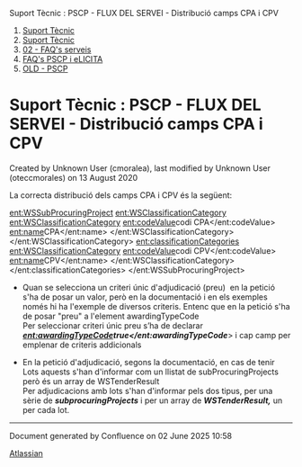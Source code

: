 Suport Tècnic : PSCP - FLUX DEL SERVEI - Distribució camps CPA i CPV  

1.  [Suport Tècnic](index.md)
2.  [Suport Tècnic](13893782.md)
3.  [02 - FAQ's serveis](26313393.md)
4.  [FAQ's PSCP i eLICITA](28705587.md)
5.  [OLD - PSCP](OLD---PSCP_93356826.md)

Suport Tècnic : PSCP - FLUX DEL SERVEI - Distribució camps CPA i CPV
====================================================================

Created by Unknown User (cmoralea), last modified by Unknown User (oteccmorales) on 13 August 2020

La correcta distribució dels camps CPA i CPV és la següent:

<ent:WSSubProcuringProject>
<ent:WSClassificationCategory>
<ent:WSClassificationCategory>
<ent:codeValue>codi CPA</ent:codeValue>
<ent:name>CPA</ent:name>
</ent:WSClassificationCategory>
</ent:WSClassificationCategory>
<ent:classificationCategories>
<ent:WSClassificationCategory>
<ent:codeValue>codi CPV</ent:codeValue>
<ent:name>CPV</ent:name>
</ent:WSClassificationCategory>
</ent:classificationCategories>
</ent:WSSubProcuringProject>

  

*   Quan se selecciona un criteri únic d'adjudicació (preu)  en la petició s'ha de posar un valor, però en la documentació i en els exemples només hi ha l'exemple de diversos criteris. Entenc que en la petició s'ha de posar "preu" a l'element awardingTypeCode  
    Per seleccionar criteri únic preu s’ha de declarar **_<ent:awardingTypeCode>true</ent:awardingTypeCode_**\> i cap camp per emplenar de criteris addicionals
    
*   En la petició d'adjudicació, segons la documentació, en cas de tenir Lots aquests s'han d'informar com un llistat de subProcuringProjects però és un array de WSTenderResult  
    Per adjudicacions amb lots s'han d'informar pels dos tipus, per una sèrie de **_subprocuringProjects_** i per un array de _**WSTenderResult,**_ un per cada lot.

  
  

------

Document generated by Confluence on 02 June 2025 10:58

[Atlassian](http://www.atlassian.com/)